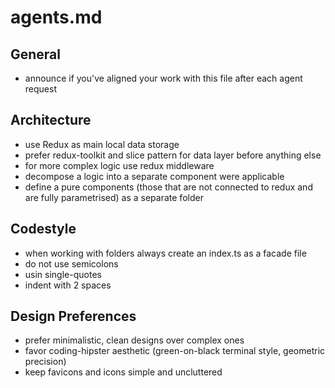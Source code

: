 # agents.md

## General
- announce if you've aligned your work with this file after each agent request

## Architecture
- use Redux as main local data storage
- prefer redux-toolkit and slice pattern for data layer before anything else
- for more complex logic use redux middleware
- decompose a logic into a separate component were applicable
- define a pure components (those that are not connected to redux and are fully parametrised) as a separate folder

## Codestyle
- when working with folders always create an index.ts as a facade file
- do not use semicolons
- usin single-quotes
- indent with 2 spaces

## Design Preferences
- prefer minimalistic, clean designs over complex ones
- favor coding-hipster aesthetic (green-on-black terminal style, geometric precision)
- keep favicons and icons simple and uncluttered
